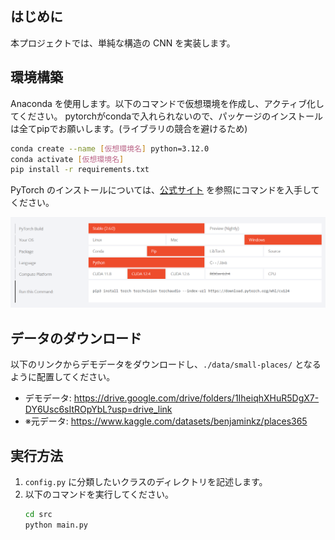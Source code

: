 ## はじめに
本プロジェクトでは、単純な構造の CNN を実装します。

## 環境構築
Anaconda を使用します。以下のコマンドで仮想環境を作成し、アクティブ化してください。
pytorchがcondaで入れられないので、パッケージのインストールは全てpipでお願いします。(ライブラリの競合を避けるため)

```bash
conda create --name [仮想環境名] python=3.12.0
conda activate [仮想環境名]
pip install -r requirements.txt
```

PyTorch のインストールについては、[公式サイト](https://pytorch.org/) を参照にコマンドを入手してください。

![Test Image 1](img/pytorch_install.png)

## データのダウンロード
以下のリンクからデモデータをダウンロードし、`./data/small-places/` となるように配置してください。

- デモデータ: https://drive.google.com/drive/folders/1IheiqhXHuR5DgX7-DY6Usc6sItROpYbL?usp=drive_link
- ※元データ: https://www.kaggle.com/datasets/benjaminkz/places365

## 実行方法
1. `config.py` に分類したいクラスのディレクトリを記述します。
2. 以下のコマンドを実行してください。   
    ```bash
    cd src
    python main.py
    ```